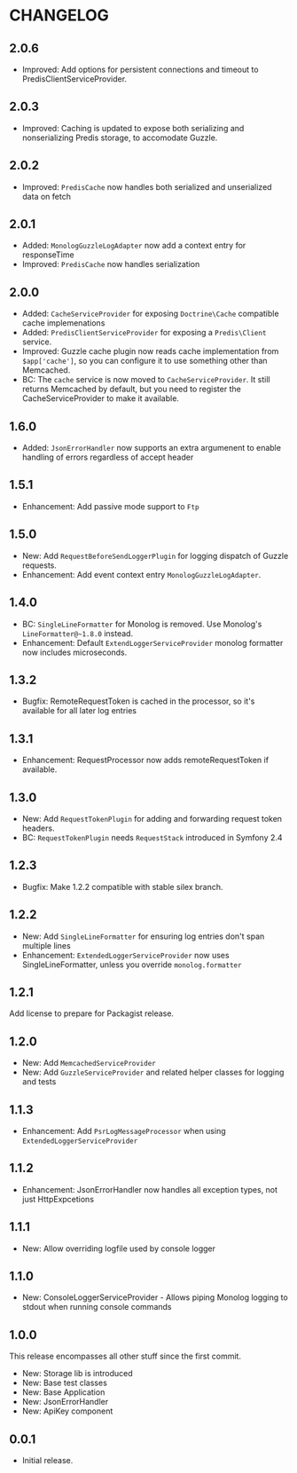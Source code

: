 CHANGELOG
=========

2.0.6
-----

* Improved: Add options for persistent connections and timeout to PredisClientServiceProvider.

2.0.3
-----

* Improved: Caching is updated to expose both serializing and nonserializing Predis storage, to accomodate Guzzle.

2.0.2
-----

* Improved: `PredisCache` now handles both serialized and unserialized data on fetch

2.0.1
-----

* Added: `MonologGuzzleLogAdapter` now add a context entry for responseTime
* Improved: `PredisCache` now handles serialization

2.0.0
-----

* Added: `CacheServiceProvider` for exposing `Doctrine\Cache` compatible cache implemenations
* Added: `PredisClientServiceProvider` for exposing a `Predis\Client` service.
* Improved: Guzzle cache plugin now reads cache implementation from `$app['cache']`, so you can configure it to use something other than Memcached.
* BC: The `cache` service is now moved to `CacheServiceProvider`. It still returns Memcached by default, but you need to register the CacheServiceProvider to make it available.

1.6.0
-----

* Added: `JsonErrorHandler` now supports an extra argumenent to enable handling of errors regardless of accept header

1.5.1
-----

* Enhancement: Add passive mode support to `Ftp`

1.5.0
-----

* New: Add `RequestBeforeSendLoggerPlugin` for logging dispatch of Guzzle requests.
* Enhancement: Add event context entry `MonologGuzzleLogAdapter`.

1.4.0
-----

* BC: `SingleLineFormatter` for Monolog is removed. Use Monolog's `LineFormatter@~1.8.0` instead.
* Enhancement: Default `ExtendLoggerServiceProvider` monolog formatter now includes microseconds.

1.3.2
-----

* Bugfix: RemoteRequestToken is cached in the processor, so it's available for all later log entries

1.3.1
-----

* Enhancement: RequestProcessor now adds remoteRequestToken if available.

1.3.0
-----

* New: Add `RequestTokenPlugin` for adding and forwarding request token headers.
* BC: `RequestTokenPlugin` needs `RequestStack` introduced in Symfony 2.4

1.2.3
-----

* Bugfix: Make 1.2.2 compatible with stable silex branch.

1.2.2
-----

* New: Add `SingleLineFormatter` for ensuring log entries don't span multiple lines
* Enhancement: `ExtendedLoggerServiceProvider` now uses SingleLineFormatter, unless you override `monolog.formatter`

1.2.1
-----

Add license to prepare for Packagist release.

1.2.0
-----

* New: Add `MemcachedServiceProvider`
* New: Add `GuzzleServiceProvider` and related helper classes for logging and tests

1.1.3
-----

* Enhancement: Add `PsrLogMessageProcessor` when using `ExtendedLoggerServiceProvider`

1.1.2
-----

* Enhancement: JsonErrorHandler now handles all exception types, not just HttpExpcetions

1.1.1
-----

* New: Allow overriding logfile used by console logger

1.1.0
-----

* New: ConsoleLoggerServiceProvider - Allows piping Monolog logging to stdout when running console commands

1.0.0
-----

This release encompasses all other stuff since the first commit.

* New: Storage lib is introduced
* New: Base test classes
* New: Base Application
* New: JsonErrorHandler
* New: ApiKey component

0.0.1
-----
* Initial release.
